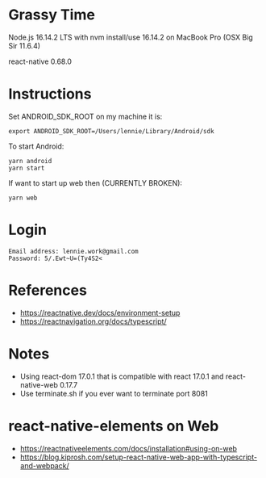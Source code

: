 # Grassy Time

Node.js 16.14.2 LTS with nvm install/use 16.14.2 on MacBook Pro (OSX Big Sir 11.6.4)

react-native 0.68.0

# Instructions

Set ANDROID_SDK_ROOT on my machine it is: 

```
export ANDROID_SDK_ROOT=/Users/lennie/Library/Android/sdk
```

To start Android:

```
yarn android
yarn start
```

If want to start up web then (CURRENTLY BROKEN):

```
yarn web
```

# Login

```
Email address: lennie.work@gmail.com
Password: 5/.Ewt~U=(Ty4S2<
```

# References

* https://reactnative.dev/docs/environment-setup
* https://reactnavigation.org/docs/typescript/

# Notes

* Using react-dom 17.0.1 that is compatible with react 17.0.1 and react-native-web 0.17.7
* Use terminate.sh if you ever want to terminate port 8081

# react-native-elements on Web

* https://reactnativeelements.com/docs/installation#using-on-web
* https://blog.kiprosh.com/setup-react-native-web-app-with-typescript-and-webpack/